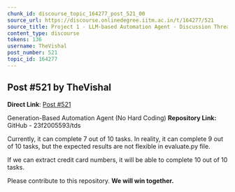 ```yaml
---
chunk_id: discourse_topic_164277_post_521_00
source_url: https://discourse.onlinedegree.iitm.ac.in/t/164277/521
source_title: Project 1 - LLM-based Automation Agent - Discussion Thread [TDS Jan 2025]
content_type: discourse
tokens: 136
username: TheVishal
post_number: 521
topic_id: 164277
---
```


## Post #521 by TheVishal

**Direct Link**: [Post #521](https://discourse.onlinedegree.iitm.ac.in/t/164277/521)

Generation-Based Automation Agent (No Hard Coding)
**Repository Link:** GitHub - 23f2005593/tds

Currently, it can complete 7 out of 10 tasks. In reality, it can complete 9 out of 10 tasks, but the expected results are not flexible in evaluate.py file.

If we can extract credit card numbers, it will be able to complete 10 out of 10 tasks.

Please contribute to this repository. **We will win together.**

